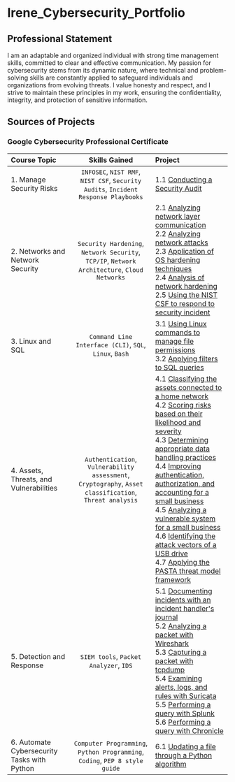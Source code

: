 # Irene_Cybersecurity_Portfolio

## Professional Statement

I am an adaptable and organized individual with strong time management skills, committed to
clear and effective communication. My passion for cybersecurity stems from its dynamic nature,
where technical and problem-solving skills are constantly applied to safeguard individuals and
organizations from evolving threats. I value honesty and respect, and I strive to maintain these
principles in my work, ensuring the confidentiality, integrity, and protection of sensitive
information.

## Sources of Projects

### Google Cybersecurity Professional Certificate

| Course Topic | Skills Gained | Project |
| :--- | :---: | :---|
| 1. Manage Security Risks | `INFOSEC`, `NIST RMF`, `NIST CSF`, `Security Audits`, `Incident Response Playbooks` | 1.1 [Conducting a Security Audit](https://github.com/IreneMakonnen/Irene_Portfolio/blob/8684b73bb5eb2d6c2c96d6c1cb89e99f78b60777/Google%20Cybersecurity%20Professional%20Certificate/1.1%20Conducting%20a%20Security%20Audit.md) |
| 2. Networks and Network Security | `Security Hardening`, `Network Security`, `TCP/IP`, `Network Architecture`, `Cloud Networks` | 2.1 [Analyzing network layer communication](https://github.com/IreneMakonnen/Irene_Portfolio/blob/8684b73bb5eb2d6c2c96d6c1cb89e99f78b60777/Google%20Cybersecurity%20Professional%20Certificate/2.1%20Analyzing%20network%20layer%20communication.md) <br> 2.2 [Analyzing network attacks](https://github.com/IreneMakonnen/Irene_Portfolio/blob/8684b73bb5eb2d6c2c96d6c1cb89e99f78b60777/Google%20Cybersecurity%20Professional%20Certificate/2.2%20Analyzing%20network%20attacks.md) <br> 2.3 [Application of OS hardening techniques](https://github.com/IreneMakonnen/Irene_Portfolio/blob/8684b73bb5eb2d6c2c96d6c1cb89e99f78b60777/Google%20Cybersecurity%20Professional%20Certificate/2.3%20Application%20of%20OS%20hardening%20techniques.md) <br> 2.4 [Analysis of network hardening](https://github.com/IreneMakonnen/Irene_Portfolio/blob/8684b73bb5eb2d6c2c96d6c1cb89e99f78b60777/Google%20Cybersecurity%20Professional%20Certificate/2.4%20Analysis%20of%20network%20hardening.md) <br> 2.5 [Using the NIST CSF to respond to security incident](https://github.com/IreneMakonnen/Irene_Portfolio/blob/8684b73bb5eb2d6c2c96d6c1cb89e99f78b60777/Google%20Cybersecurity%20Professional%20Certificate/2.5%20Using%20NIST%20CSF%20to%20respond%20to%20security%20incident.md) |
| 3. Linux and SQL | `Command Line Interface (CLI)`, `SQL`, `Linux`, `Bash` | 3.1 [Using Linux commands to manage file permissions](https://github.com/IreneMakonnen/Irene_Portfolio/blob/8684b73bb5eb2d6c2c96d6c1cb89e99f78b60777/Google%20Cybersecurity%20Professional%20Certificate/3.1%20Using%20Linux%20commands%20to%20manage%20file%20permissions.md) <br> 3.2 [Applying filters to SQL queries](https://github.com/IreneMakonnen/Irene_Portfolio/blob/8684b73bb5eb2d6c2c96d6c1cb89e99f78b60777/Google%20Cybersecurity%20Professional%20Certificate/3.2%20Applying%20filters%20to%20SQL%20queries.md) |
| 4. Assets, Threats, and Vulnerabilities | `Authentication`, `Vulnerability assessment`, `Cryptography`, `Asset classification`, `Threat analysis` | 4.1 [Classifying the assets connected to a home network](https://github.com/IreneMakonnen/Irene_Portfolio/blob/8684b73bb5eb2d6c2c96d6c1cb89e99f78b60777/Google%20Cybersecurity%20Professional%20Certificate/4.1%20Classifying%20the%20assets%20connected%20to%20a%20home%20network.md) <br> 4.2 [Scoring risks based on their likelihood and severity](https://github.com/IreneMakonnen/Irene_Portfolio/blob/8684b73bb5eb2d6c2c96d6c1cb89e99f78b60777/Google%20Cybersecurity%20Professional%20Certificate/4.2%20Scoring%20risks%20based%20on%20their%20likelihood%20and%20severity.md) <br> 4.3 [Determining appropriate data handling practices](https://github.com/IreneMakonnen/Irene_Portfolio/blob/8684b73bb5eb2d6c2c96d6c1cb89e99f78b60777/Google%20Cybersecurity%20Professional%20Certificate/4.3%20Determining%20appropriate%20data%20handling%20practices.md) <br> 4.4 [Improving authentication, authorization, and accounting for a small business](https://github.com/IreneMakonnen/Irene_Portfolio/blob/8684b73bb5eb2d6c2c96d6c1cb89e99f78b60777/Google%20Cybersecurity%20Professional%20Certificate/4.4%20Improving%20authentication%2C%20authorization%2C%20and%20accounting%20for%20a%20small%20business.md) <br> 4.5 [Analyzing a vulnerable system for a small business](https://github.com/IreneMakonnen/Irene_Portfolio/blob/8684b73bb5eb2d6c2c96d6c1cb89e99f78b60777/Google%20Cybersecurity%20Professional%20Certificate/4.5%20Analyzing%20a%20vulnerable%20system%20for%20a%20small%20business.md) <br> 4.6 [Identifying the attack vectors of a USB drive](https://github.com/IreneMakonnen/Irene_Portfolio/blob/8684b73bb5eb2d6c2c96d6c1cb89e99f78b60777/Google%20Cybersecurity%20Professional%20Certificate/4.6%20Identifying%20the%20attack%20vectors%20of%20a%20USB%20drive.md) <br> 4.7 [Applying the PASTA threat model framework](https://github.com/IreneMakonnen/Irene_Portfolio/blob/8684b73bb5eb2d6c2c96d6c1cb89e99f78b60777/Google%20Cybersecurity%20Professional%20Certificate/4.7%20Applying%20the%20PASTA%20threat%20model%20framework.md) |
| 5. Detection and Response | `SIEM tools`, `Packet Analyzer`, `IDS` | 5.1 [Documenting incidents with an incident handler's journal](https://github.com/IreneMakonnen/Irene_Portfolio/blob/8684b73bb5eb2d6c2c96d6c1cb89e99f78b60777/Google%20Cybersecurity%20Professional%20Certificate/5.1%20Documenting%20an%20incident%20with%20an%20incident%20handler's%20journal.md) <br> 5.2 [Analyzing a packet with Wireshark](https://github.com/IreneMakonnen/Irene_Portfolio/blob/8684b73bb5eb2d6c2c96d6c1cb89e99f78b60777/Google%20Cybersecurity%20Professional%20Certificate/5.2%20Analyzing%20a%20packet%20with%20Wireshark.md) <br> 5.3 [Capturing a packet with tcpdump](https://github.com/IreneMakonnen/Irene_Portfolio/blob/8684b73bb5eb2d6c2c96d6c1cb89e99f78b60777/Google%20Cybersecurity%20Professional%20Certificate/5.3%20Capturing%20a%20packet%20with%20tcpdump.md) <br> 5.4 [Examining alerts, logs, and rules with Suricata](https://github.com/IreneMakonnen/Irene_Portfolio/blob/8684b73bb5eb2d6c2c96d6c1cb89e99f78b60777/Google%20Cybersecurity%20Professional%20Certificate/5.4%20Examining%20alerts%2C%20logs%2C%20and%20rules%20with%20Suricata.md) <br> 5.5 [Performing a query with Splunk](https://github.com/IreneMakonnen/Irene_Portfolio/blob/f6acfe57f8899186131712ce0ee5c785aa8413f8/Google%20Cybersecurity%20Professional%20Certificate/5.5%20Performing%20a%20query%20with%20Splunk.md) <br> 5.6 [Performing a query with Chronicle](https://github.com/IreneMakonnen/Irene_Portfolio/blob/f6acfe57f8899186131712ce0ee5c785aa8413f8/Google%20Cybersecurity%20Professional%20Certificate/5.6%20Performing%20a%20query%20with%20Chronicle.md) |
| 6. Automate Cybersecurity Tasks with Python | `Computer Programming`, `Python Programming`, `Coding`, `PEP 8 style guide` | 6.1 [Updating a file through a Python algorithm](https://github.com/IreneMakonnen/Irene_Portfolio/blob/f6acfe57f8899186131712ce0ee5c785aa8413f8/Google%20Cybersecurity%20Professional%20Certificate/6.1%20Updating%20a%20file%20through%20a%20Python%20algorithm.md) |
